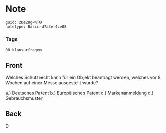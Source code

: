 # Note
```
guid: zDe28g=%TU
notetype: Basic-d7a3e-4ce08
```

### Tags
```
00_klausurfragen
```

## Front
Welches Schutzrecht kann für ein Objekt beantragt werden, welches
vor 8 Wochen auf einer Messe ausgestellt wurde?
<div>
  a.) Deutsches Patent b.) Europäisches Patent c.) Markenanmeldung
  d.) Gebrauchsmuster
</div>

## Back
D
